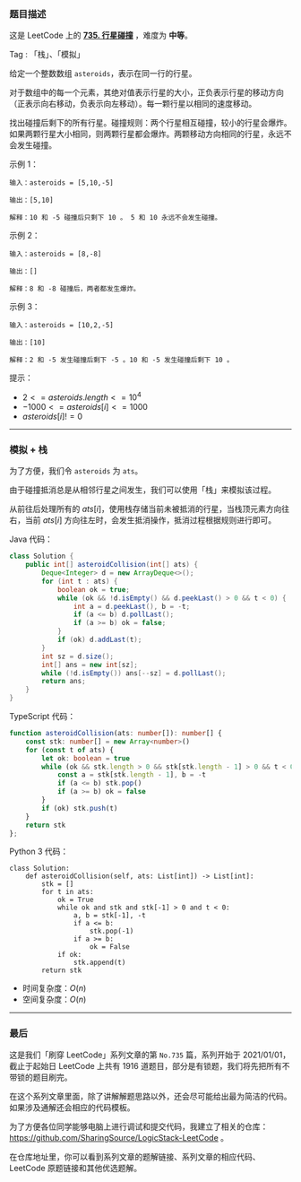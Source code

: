 ### 题目描述

这是 LeetCode 上的 **[735. 行星碰撞](https://leetcode.cn/problems/asteroid-collision/solution/by-ac_oier-p4qh/)** ，难度为 **中等**。

Tag : 「栈」、「模拟」



给定一个整数数组 `asteroids`，表示在同一行的行星。

对于数组中的每一个元素，其绝对值表示行星的大小，正负表示行星的移动方向（正表示向右移动，负表示向左移动）。每一颗行星以相同的速度移动。

找出碰撞后剩下的所有行星。碰撞规则：两个行星相互碰撞，较小的行星会爆炸。如果两颗行星大小相同，则两颗行星都会爆炸。两颗移动方向相同的行星，永远不会发生碰撞。

示例 1：
```
输入：asteroids = [5,10,-5]

输出：[5,10]

解释：10 和 -5 碰撞后只剩下 10 。 5 和 10 永远不会发生碰撞。
```
示例 2：
```
输入：asteroids = [8,-8]

输出：[]

解释：8 和 -8 碰撞后，两者都发生爆炸。
```
示例 3：
```
输入：asteroids = [10,2,-5]

输出：[10]

解释：2 和 -5 发生碰撞后剩下 -5 。10 和 -5 发生碰撞后剩下 10 。
```

提示：
* $2 <= asteroids.length <= 10^4$
* $-1000 <= asteroids[i] <= 1000$
* $asteroids[i] != 0$

---

### 模拟 + 栈

为了方便，我们令 `asteroids` 为 `ats`。

由于碰撞抵消总是从相邻行星之间发生，我们可以使用「栈」来模拟该过程。

从前往后处理所有的 $ats[i]$，使用栈存储当前未被抵消的行星，当栈顶元素方向往右，当前 $ats[i]$ 方向往左时，会发生抵消操作，抵消过程根据规则进行即可。

Java 代码：
```Java
class Solution {
    public int[] asteroidCollision(int[] ats) {
        Deque<Integer> d = new ArrayDeque<>();
        for (int t : ats) {
            boolean ok = true;
            while (ok && !d.isEmpty() && d.peekLast() > 0 && t < 0) {
                int a = d.peekLast(), b = -t;
                if (a <= b) d.pollLast();
                if (a >= b) ok = false;
            }
            if (ok) d.addLast(t);
        }
        int sz = d.size();
        int[] ans = new int[sz];
        while (!d.isEmpty()) ans[--sz] = d.pollLast();
        return ans;
    }
}
```
TypeScript 代码：
```TypeScript
function asteroidCollision(ats: number[]): number[] {
    const stk: number[] = new Array<number>()
    for (const t of ats) {
        let ok: boolean = true
        while (ok && stk.length > 0 && stk[stk.length - 1] > 0 && t < 0) {
            const a = stk[stk.length - 1], b = -t
            if (a <= b) stk.pop()
            if (a >= b) ok = false
        }
        if (ok) stk.push(t)
    }
    return stk
};
```
Python 3 代码：
```Python3
class Solution:
    def asteroidCollision(self, ats: List[int]) -> List[int]:
        stk = []
        for t in ats:
            ok = True
            while ok and stk and stk[-1] > 0 and t < 0:
                a, b = stk[-1], -t
                if a <= b:
                    stk.pop(-1)
                if a >= b:
                    ok = False
            if ok:
                stk.append(t)
        return stk
```
* 时间复杂度：$O(n)$
* 空间复杂度：$O(n)$

---

### 最后

这是我们「刷穿 LeetCode」系列文章的第 `No.735` 篇，系列开始于 2021/01/01，截止于起始日 LeetCode 上共有 1916 道题目，部分是有锁题，我们将先把所有不带锁的题目刷完。

在这个系列文章里面，除了讲解解题思路以外，还会尽可能给出最为简洁的代码。如果涉及通解还会相应的代码模板。

为了方便各位同学能够电脑上进行调试和提交代码，我建立了相关的仓库：https://github.com/SharingSource/LogicStack-LeetCode 。

在仓库地址里，你可以看到系列文章的题解链接、系列文章的相应代码、LeetCode 原题链接和其他优选题解。
